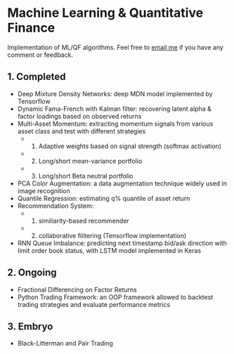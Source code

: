 # Machine Learning & Quantitative Finance
Implementation of ML/QF algorithms. Feel free to [email me](mailto:jenchieh_cheng@mfe.berkeley.edu) if you have any comment or feedback.

## 1. Completed

- Deep Mixture Density Networks: deep MDN model implemented by Tensorflow
- Dynamic Fama-French with Kalman filter: recovering latent alpha & factor loadings based on observed returns
- Multi-Asset Momentum: extracting momentum signals from various asset class and test with different strategies
	- 1) Adaptive weights based on signal strength (softmax activation)
	- 2) Long/short mean-variance portfolio
	- 3) Long/short Beta neutral portfolio
- PCA Color Augmentation: a data augmentation technique widely used in image recognition
- Quantile Regression: estimating q% quantile of asset return
- Recommendation System: 
	- 1) similiarity-based recommender
	- 2) collaborative filitering (Tensorflow implementation)
- RNN Queue Imbalance: predicting next timestamp bid/ask direction with limit order book status, with LSTM model implemented in Keras

## 2. Ongoing

- Fractional Differencing on Factor Returns
- Python Trading Framework: an OOP framework allowed to backtest trading strategies and evaluate performance metrics

## 3. Embryo

- Black-Litterman and Pair Trading